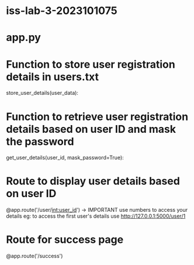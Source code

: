 # iss-lab-3-2023101075

# app.py

# Function to store user registration details in users.txt
store_user_details(user_data):

# Function to retrieve user registration details based on user ID and mask the password
get_user_details(user_id, mask_password=True):


# Route to display user details based on user ID
@app.route('/user/<int:user_id>') -> IMPORTANT 
use numbers to access your details 
eg: to access the first user's details use
http://127.0.0.1:5000/user/1




# Route for success page
@app.route('/success')
